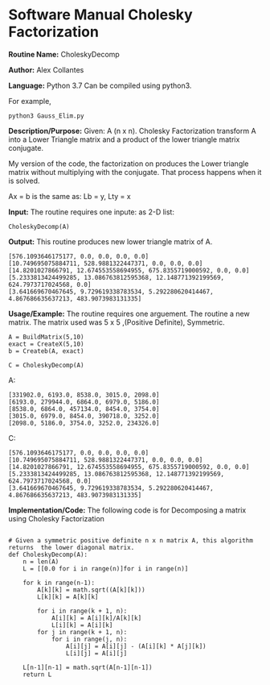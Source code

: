 # Software Manual Cholesky Factorization 
**Routine Name:** CholeskyDecomp
 
**Author:** Alex Collantes
 
**Language:** Python 3.7 Can be compiled using python3.

For example,

`python3 Gauss_Elim.py`

**Description/Purpose:** Given: A (n x n). Cholesky Factorization transform A into a Lower Triangle matrix and a product of the lower triangle matrix conjugate.

My version of the code, the factorization on produces the Lower triangle matrix without multiplying with the conjugate. That process happens when it is solved.

Ax = b is the same as: Lb = y, Lty = x

**Input:** The routine requires one inpute: as 2-D list: 

`CholeskyDecomp(A)`

**Output:** This routine produces new lower triangle matrix of A.
 
 ```
[576.1093646175177, 0.0, 0.0, 0.0, 0.0]
[10.749695075884711, 528.9881322447371, 0.0, 0.0, 0.0]
[14.8201027866791, 12.674553558694955, 675.8355719000592, 0.0, 0.0]
[5.2333813424499285, 13.086763812595368, 12.148771392199569, 624.7973717024568, 0.0]
[3.641669670467645, 9.729619338783534, 5.292280620414467, 4.867686635637213, 483.9073983131335]
 ```

**Usage/Example:** The routine requires one arguement. The routine a new matrix. The matrix used was 5 x 5 ,(Positive Definite), Symmetric.

```
A = BuildMatrix(5,10)
exact = CreateX(5,10)
b = Createb(A, exact)

C = CholeskyDecomp(A)

```

A:

```
[331902.0, 6193.0, 8538.0, 3015.0, 2098.0]
[6193.0, 279944.0, 6864.0, 6979.0, 5186.0]
[8538.0, 6864.0, 457134.0, 8454.0, 3754.0]
[3015.0, 6979.0, 8454.0, 390718.0, 3252.0]
[2098.0, 5186.0, 3754.0, 3252.0, 234326.0]

```

C:

```
[576.1093646175177, 0.0, 0.0, 0.0, 0.0]
[10.749695075884711, 528.9881322447371, 0.0, 0.0, 0.0]
[14.8201027866791, 12.674553558694955, 675.8355719000592, 0.0, 0.0]
[5.2333813424499285, 13.086763812595368, 12.148771392199569, 624.7973717024568, 0.0]
[3.641669670467645, 9.729619338783534, 5.292280620414467, 4.867686635637213, 483.9073983131335]
```

**Implementation/Code:** The following code is for Decomposing a matrix using Cholesky Factorization

```python3 

# Given a symmetric positive definite n x n matrix A, this algorithm returns  the lower diagonal matrix.
def CholeskyDecomp(A):
    n = len(A)
    L = [[0.0 for i in range(n)]for i in range(n)]

    for k in range(n-1):
        A[k][k] = math.sqrt((A[k][k]))
        L[k][k] = A[k][k]

        for i in range(k + 1, n):
            A[i][k] = A[i][k]/A[k][k]
            L[i][k] = A[i][k]
        for j in range(k + 1, n):
            for i in range(j, n):
                A[i][j] = A[i][j] - (A[i][k] * A[j][k])
                L[i][j] = A[i][j]
        
    L[n-1][n-1] = math.sqrt(A[n-1][n-1])
    return L
```
